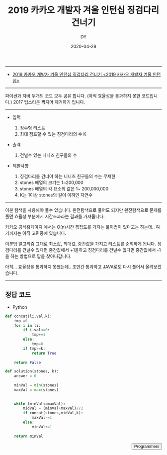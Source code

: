 ﻿---
layout: post
title:  "2019 카카오 개발자 겨울 인턴십 징검다리 건너기"
date:   2020-04-28
author: DY
comments: true
categories: programmers
---

---
* [2019 카카오 개발자 겨울 인턴십 징검다리 건너기 <2019 카카오 개발자 겨울 인턴십>](https://programmers.co.kr/learn/courses/30/lessons/64062?language=python3)

---
파이썬과 자바 두개의 코드 모두 공유 합니다. (아직 효율성을 통과하지 못한 코드입니다.)
2017 팁스타운 짝지어 제거하기 입니다.

---
- 입력
  1. 정수형 리스트
  2. 최대 점프할 수 있는 징검다리의 수 K

- 출력
  1. 건널수 있는 니니즈 친구들의 수

- 제한사항
  1. 징검다리를 건너야 하는 니니즈 친구들의 수는 무제한
  2. stones 배열의 크기는 1~200,000
  3. stones 배열의 각 요소의 값은 1~ 200,000,000
  4. K는 1이상 stones의 길이 이하인 자연수

---

이분 탐색을 사용해야 풀수 있습니다. 완전탐색으로 풀어도 되지만 완전탐색으로 문제를 풀면 효율성 부분에서
시간초과라는 결과를 가져옵니다. 


카카오 공식홈페이지 에서는 O(n)시간 복잡도를 가지는 풀이법이 있다고는 하는데.. 여기까지는 아직 고민중에 있습니다.

이분법 알고리즘 그대로 최소값, 최대값, 중간값을 가지고 리스트를 순회하게 됩니다. 
징검다리를 건널수 있다면 중간값에서 +1을하고 징검다리를 건널수 없다면 중간값에서 -1을 하는 방법으로 
답을 찾아나갑니다.

아직... 효율성을 통과하지 못했는데.. 조만간 통과하고 JAVA로도 다시 풀어서 올려보겠습니다.


---
## 정답 코드

* Python 
```python
def concat(li,val,k):
    tmp =0
    for i in li:
        if i-val<=0:
            tmp+=1
        else:
            tmp=0
        if tmp>=k:
            return True
        
    return False

def solution(stones, k):
    answer = 0
    
    minVal = min(stones)
    maxVal = max(stones)
    
    
    while (minVal<=maxVal):    
        midVal = (minVal+maxVal)//2
        if concat(stones,midVal,k):
            maxVal-=1
        else:
            minVal+=1
    
    return minVal

```


<div style="float: right;">
  <button onclick="location.href='https://programmers.co.kr/' ">Programmers</button>
</div>
